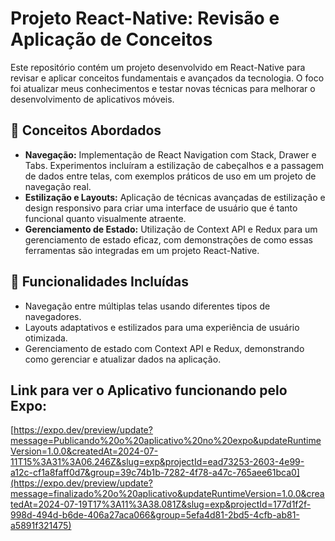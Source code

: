 # Projeto React-Native: Revisão e Aplicação de Conceitos

Este repositório contém um projeto desenvolvido em React-Native para revisar e aplicar conceitos fundamentais e avançados da tecnologia. O foco foi atualizar meus conhecimentos e testar novas técnicas para melhorar o desenvolvimento de aplicativos móveis.

## 🚀 Conceitos Abordados
- **Navegação:** Implementação de React Navigation com Stack, Drawer e Tabs. Experimentos incluíram a estilização de cabeçalhos e a passagem de dados entre telas, com exemplos práticos de uso em um projeto de navegação real.
- **Estilização e Layouts:** Aplicação de técnicas avançadas de estilização e design responsivo para criar uma interface de usuário que é tanto funcional quanto visualmente atraente.
- **Gerenciamento de Estado:** Utilização de Context API e Redux para um gerenciamento de estado eficaz, com demonstrações de como essas ferramentas são integradas em um projeto React-Native.

## 🔧 Funcionalidades Incluídas
- Navegação entre múltiplas telas usando diferentes tipos de navegadores.
- Layouts adaptativos e estilizados para uma experiência de usuário otimizada.
- Gerenciamento de estado com Context API e Redux, demonstrando como gerenciar e atualizar dados na aplicação.


## Link para ver o Aplicativo funcionando pelo Expo:

[https://expo.dev/preview/update?message=Publicando%20o%20aplicativo%20no%20expo&updateRuntimeVersion=1.0.0&createdAt=2024-07-11T15%3A31%3A06.246Z&slug=exp&projectId=ead73253-2603-4e99-a12c-cf1a8faff0d7&group=39c74b1b-7282-4f78-a47c-765aee61bca0](https://expo.dev/preview/update?message=finalizado%20o%20aplicativo&updateRuntimeVersion=1.0.0&createdAt=2024-07-19T17%3A11%3A38.081Z&slug=exp&projectId=177d1f2f-998d-494d-b6de-406a27aca066&group=5efa4d81-2bd5-4cfb-ab81-a5891f321475)
